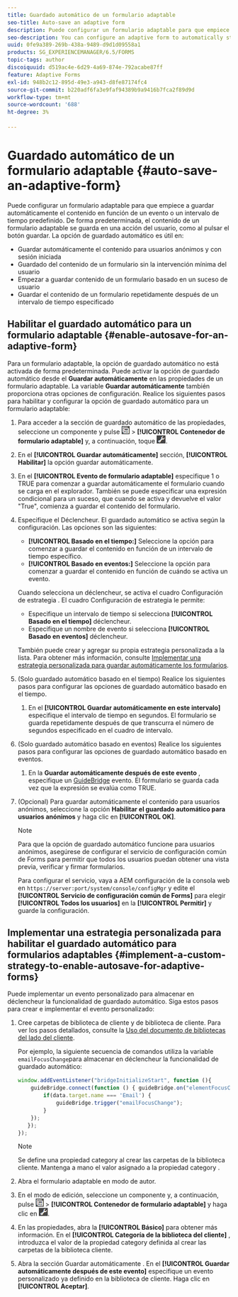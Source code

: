 ```yaml
---
title: Guardado automático de un formulario adaptable
seo-title: Auto-save an adaptive form
description: Puede configurar un formulario adaptable para que empiece a guardar automáticamente el contenido en función de un evento o de un intervalo de tiempo predefinido
seo-description: You can configure an adaptive form to automatically start saving the content based on an event or a pre-defined time-interval
uuid: 0fe9a389-269b-438a-9489-d9d1d09558a1
products: SG_EXPERIENCEMANAGER/6.5/FORMS
topic-tags: author
discoiquuid: d519ac4e-6d29-4a69-874e-792acabe87ff
feature: Adaptive Forms
exl-id: 948b2c12-895d-49e3-a943-d8fe87174fc4
source-git-commit: b220adf6fa3e9faf94389b9a9416b7fca2f89d9d
workflow-type: tm+mt
source-wordcount: '688'
ht-degree: 3%

---
```


# Guardado automático de un formulario adaptable {#auto-save-an-adaptive-form}

Puede configurar un formulario adaptable para que empiece a guardar automáticamente el contenido en función de un evento o un intervalo de tiempo predefinido. De forma predeterminada, el contenido de un formulario adaptable se guarda en una acción del usuario, como al pulsar el botón guardar. La opción de guardado automático es útil en:

* Guardar automáticamente el contenido para usuarios anónimos y con sesión iniciada
* Guardado del contenido de un formulario sin la intervención mínima del usuario
* Empezar a guardar contenido de un formulario basado en un suceso de usuario
* Guardar el contenido de un formulario repetidamente después de un intervalo de tiempo especificado

## Habilitar el guardado automático para un formulario adaptable {#enable-autosave-for-an-adaptive-form}

Para un formulario adaptable, la opción de guardado automático no está activada de forma predeterminada. Puede activar la opción de guardado automático desde el **Guardar automáticamente** en las propiedades de un formulario adaptable. La variable **Guardar automáticamente** también proporciona otras opciones de configuración. Realice los siguientes pasos para habilitar y configurar la opción de guardado automático para un formulario adaptable:

1. Para acceder a la sección de guardado automático de las propiedades, seleccione un componente y pulse ![nivel de campo](assets/field-level.png) > **[!UICONTROL Contenedor de formulario adaptable]** y, a continuación, toque ![cmppr](assets/cmppr.png).
1. En el **[!UICONTROL Guardar automáticamente]** sección, **[!UICONTROL Habilitar]** la opción guardar automáticamente.
1. En el **[!UICONTROL Evento de formulario adaptable]** especifique 1 o TRUE para comenzar a guardar automáticamente el formulario cuando se carga en el explorador. También se puede especificar una expresión condicional para un suceso, que cuando se activa y devuelve el valor &quot;True&quot;, comienza a guardar el contenido del formulario.
1. Especifique el Déclencheur. El guardado automático se activa según la configuración. Las opciones son las siguientes:

   * **[!UICONTROL Basado en el tiempo:]** Seleccione la opción para comenzar a guardar el contenido en función de un intervalo de tiempo específico.
   * **[!UICONTROL Basado en eventos:]** Seleccione la opción para comenzar a guardar el contenido en función de cuándo se activa un evento.

   Cuando selecciona un déclencheur, se activa el cuadro Configuración de estrategia . El cuadro Configuración de estrategia le permite:

   * Especifique un intervalo de tiempo si selecciona **[!UICONTROL Basado en el tiempo]** déclencheur.
   * Especifique un nombre de evento si selecciona **[!UICONTROL Basado en eventos]** déclencheur.

   También puede crear y agregar su propia estrategia personalizada a la lista. Para obtener más información, consulte [Implementar una estrategia personalizada para guardar automáticamente los formularios](/help/forms/using/auto-save-an-adaptive-form.md#p-implement-a-custom-strategy-to-enable-autosave-for-adaptive-forms-p).

1. (Solo guardado automático basado en el tiempo) Realice los siguientes pasos para configurar las opciones de guardado automático basado en el tiempo.

   1. En el **[!UICONTROL Guardar automáticamente en este intervalo]** especifique el intervalo de tiempo en segundos. El formulario se guarda repetidamente después de que transcurra el número de segundos especificado en el cuadro de intervalo.

1. (Solo guardado automático basado en eventos) Realice los siguientes pasos para configurar las opciones de guardado automático basado en eventos.

   1. En la **Guardar automáticamente después de este evento** , especifique un [GuideBridge](https://helpx.adobe.com/es/aem-forms/6/javascript-api/GuideBridge.html) evento. El formulario se guarda cada vez que la expresión se evalúa como TRUE.

1. (Opcional) Para guardar automáticamente el contenido para usuarios anónimos, seleccione la opción **Habilitar el guardado automático para usuarios anónimos** y haga clic en **[!UICONTROL OK]**.

   >[!NOTE]
   >
   >Para que la opción de guardado automático funcione para usuarios anónimos, asegúrese de configurar el servicio de configuración común de Forms para permitir que todos los usuarios puedan obtener una vista previa, verificar y firmar formularios.
   >
   >Para configurar el servicio, vaya a AEM configuración de la consola web en `https://server:port/system/console/configMgr` y edite el **[!UICONTROL Servicio de configuración común de Forms]** para elegir **[!UICONTROL Todos los usuarios]** en la **[!UICONTROL Permitir]** y guarde la configuración.

## Implementar una estrategia personalizada para habilitar el guardado automático para formularios adaptables {#implement-a-custom-strategy-to-enable-autosave-for-adaptive-forms}

Puede implementar un evento personalizado para almacenar en déclencheur la funcionalidad de guardado automático. Siga estos pasos para crear e implementar el evento personalizado:

1. Cree carpetas de biblioteca de cliente y de biblioteca de cliente. Para ver los pasos detallados, consulte la [Uso del documento de bibliotecas del lado del cliente](/help/sites-developing/clientlibs.md).

   Por ejemplo, la siguiente secuencia de comandos utiliza la variable `emailFocusChange`para almacenar en déclencheur la funcionalidad de guardado automático:

   ```javascript
   window.addEventListener("bridgeInitializeStart", function (){
       guideBridge.connect(function () { guideBridge.on("elementFocusChanged", function (event,data) {
           if(data.target.name === 'Email') {
               guideBridge.trigger("emailFocusChange");
           }
       });
      });
   });
   ```

   >[!NOTE]
   >
   >Se define una propiedad category al crear las carpetas de la biblioteca cliente. Mantenga a mano el valor asignado a la propiedad category .

1. Abra el formulario adaptable en modo de autor.

1. En el modo de edición, seleccione un componente y, a continuación, pulse ![field-level](assets/field-level.png) > **[!UICONTROL Contenedor de formulario adaptable]** y haga clic en ![cmppr](assets/cmppr.png).
1. En las propiedades, abra la **[!UICONTROL Básico]** para obtener más información. En el **[!UICONTROL Categoría de la biblioteca del cliente]** , introduzca el valor de la propiedad category definida al crear las carpetas de la biblioteca cliente.
1. Abra la sección Guardar automáticamente . En el **[!UICONTROL Guardar automáticamente después de este evento]** especifique un evento personalizado ya definido en la biblioteca de cliente. Haga clic en **[!UICONTROL Aceptar]**.
